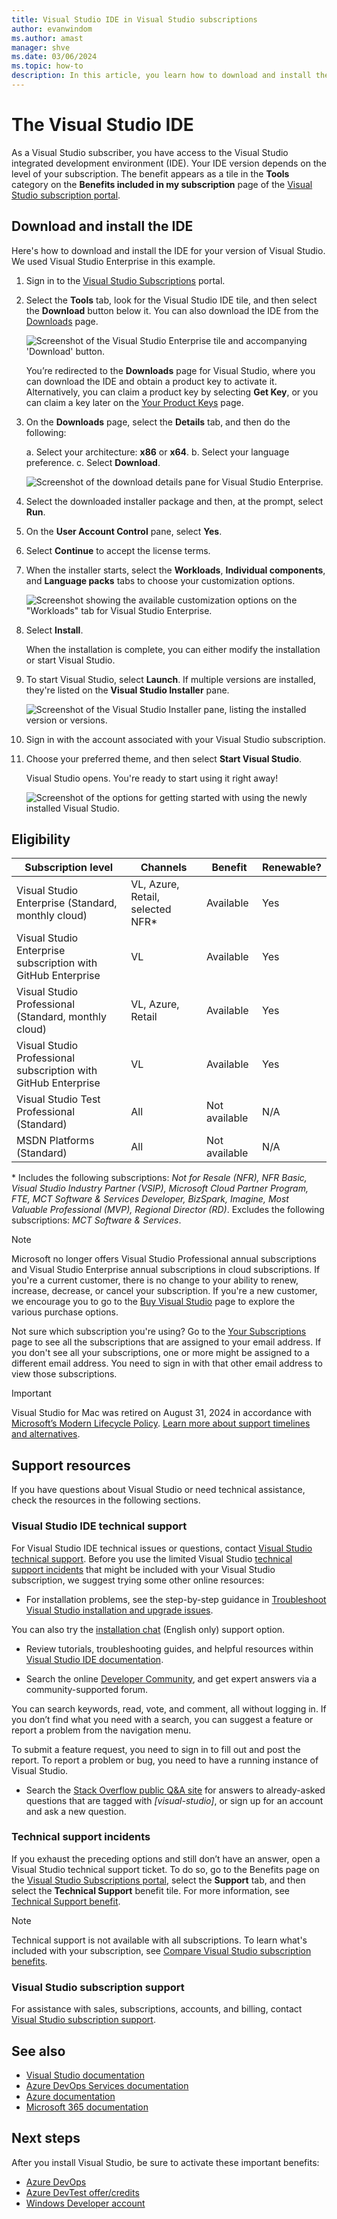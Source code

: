 ```yaml
---
title: Visual Studio IDE in Visual Studio subscriptions
author: evanwindom
ms.author: amast
manager: shve
ms.date: 03/06/2024
ms.topic: how-to
description: In this article, you learn how to download and install the Visual Studio IDE included in your Visual Studio subscription.
---
```


# The Visual Studio IDE

As a Visual Studio subscriber, you have access to the Visual Studio integrated development environment (IDE). Your IDE version depends on the level of your subscription. The benefit appears as a tile in the **Tools** category on the **Benefits included in my subscription** page of the [Visual Studio subscription portal](https://my.visualstudio.com/benefits?wt.mc_id=o~msft~docs).

## Download and install the IDE

Here's how to download and install the IDE for your version of Visual Studio. We used Visual Studio Enterprise in this example.

1. Sign in to the [Visual Studio Subscriptions](https://my.visualstudio.com/benefits?wt.mc_id=o~msft~docs) portal.

1. Select the **Tools** tab, look for the Visual Studio IDE tile, and then select the **Download** button below it. You can also download the IDE from the [Downloads](https://my.visualstudio.com/downloads?wt.mc_id=o~msft~docs) page.

   ![Screenshot of the Visual Studio Enterprise tile and accompanying 'Download' button.](_img/vs-ide-experience/vs-ide-tile.png "Screenshot of the Visual Studio Enterprise tile and accompanying Download button.")

   You’re redirected to the **Downloads** page for Visual Studio, where you can download the IDE and obtain a product key to activate it. Alternatively, you can claim a product key by selecting **Get Key**, or you can claim a key later on the [Your Product Keys](https://my.visualstudio.com/productkeys) page.

1. On the **Downloads** page, select the **Details** tab, and then do the following:

   a. Select your architecture: **x86** or **x64**. 
   b. Select your language preference. 
   c. Select **Download**.

   ![Screenshot of the download details pane for Visual Studio Enterprise.](_img/vs-ide-experience/vs-ide-download-details.png "Screenshot of the download details pane for Visual Studio Enterprise.")

1. Select the downloaded installer package and then, at the prompt, select **Run**.

1. On the **User Account Control** pane, select **Yes**.

1. Select **Continue** to accept the license terms.

1. When the installer starts, select the **Workloads**, **Individual components**, and **Language packs** tabs to choose your customization options.

   ![Screenshot showing the available customization options on the "Workloads" tab for Visual Studio Enterprise.](_img/vs-ide-experience/vs-ide-customize-install-cropped.png "Screenshot showing the available customization options on the Workloads tab for Visual Studio Enterprise.")

1. Select **Install**.

   When the installation is complete, you can either modify the installation or start Visual Studio. 

1. To start Visual Studio, select **Launch**. If multiple versions are installed, they're listed on the **Visual Studio Installer** pane.

   ![Screenshot of the Visual Studio Installer pane, listing the installed version or versions.](_img/vs-ide-experience/vs-ide-versions.png "Screenshot of the Visual Studio Installer pane, listing the installed version or versions.")

1. Sign in with the account associated with your Visual Studio subscription.

1. Choose your preferred theme, and then select **Start Visual Studio**.

   Visual Studio opens. You're ready to start using it right away!

   ![Screenshot of the options for getting started with using the newly installed Visual Studio.](_img/vs-ide-experience/vs-ide-start-cropped.png "Screenshot of the options for getting started with using the newly installed Visual Studio.")

## Eligibility

| Subscription level | Channels | Benefit | Renewable? |
| --- | --- | --- | --- |
| Visual Studio Enterprise (Standard, monthly cloud) | VL, Azure, Retail, selected NFR\* | Available | Yes |
| Visual Studio Enterprise subscription with GitHub Enterprise | VL | Available | Yes |
| Visual Studio Professional (Standard, monthly cloud) | VL, Azure, Retail | Available | Yes |
| Visual Studio Professional subscription with GitHub Enterprise | VL | Available | Yes |
| Visual Studio Test Professional (Standard) | All | Not available | N/A |
| MSDN Platforms (Standard) | All | Not available | N/A |

\* Includes the following subscriptions: *Not for Resale (NFR), NFR Basic, Visual Studio Industry Partner (VSIP), Microsoft Cloud Partner Program, FTE, MCT Software & Services Developer, BizSpark, Imagine, Most Valuable Professional (MVP), Regional Director (RD)*. Excludes the following subscriptions: *MCT Software & Services*.

> [!NOTE]
> Microsoft no longer offers Visual Studio Professional annual subscriptions and Visual Studio Enterprise annual subscriptions in cloud subscriptions. If you're a current customer, there is no change to your ability to renew, increase, decrease, or cancel your subscription. If you're a new customer, we encourage you to go to the [Buy Visual Studio](https://visualstudio.microsoft.com/vs/pricing/) page to explore the various purchase options.

Not sure which subscription you're using? Go to the [Your Subscriptions](https://my.visualstudio.com/subscriptions?wt.mc_id=o~msft~docs) page to see all the subscriptions that are assigned to your email address. If you don't see all your subscriptions, one or more might be assigned to a different email address. You need to sign in with that other email address to view those subscriptions.

> [!IMPORTANT]
> Visual Studio for Mac was retired on August 31, 2024 in accordance with [Microsoft’s Modern Lifecycle Policy](https://learn.microsoft.com/lifecycle/policies/modern). [Learn more about support timelines and alternatives](/visualstudio/mac/what-happened-to-vs-for-mac).

## Support resources

If you have questions about Visual Studio or need technical assistance, check the resources in the following sections.

### Visual Studio IDE technical support

For Visual Studio IDE technical issues or questions, contact [Visual Studio technical support](https://visualstudio.microsoft.com/vs/support/). Before you use the limited Visual Studio [technical support incidents](vs-tech-support.md) that might be included with your Visual Studio subscription, we suggest trying some other online resources:

+ For installation problems, see the step-by-step guidance in [Troubleshoot Visual Studio installation and upgrade issues](https://learn.microsoft.com/visualstudio/install/troubleshooting-installation-issues). 

 You can also try the [installation chat](https://visualstudio.microsoft.com/vs/support/#talktous) (English only) support option.

+ Review tutorials, troubleshooting guides, and helpful resources within [Visual Studio IDE documentation](https://learn.microsoft.com/visualstudio/ide/).

+ Search the online [Developer Community](https://developercommunity.visualstudio.com/), and get expert answers via a community-supported forum. 
 
 You can search keywords, read, vote, and comment, all without logging in. If you don’t find what you need with a search, you can suggest a feature or report a problem from the navigation menu. 
  
 To submit a feature request, you need to sign in to fill out and post the report. To report a problem or bug, you need to have a running instance of Visual Studio.

+ Search the [Stack Overflow public Q&A site](https://stackoverflow.com/questions/tagged/visual-studio?tab=Newest) for answers to already-asked questions that are tagged with *\[visual-studio]*, or sign up for an account and ask a new question.

### Technical support incidents

If you exhaust the preceding options and still don’t have an answer, open a Visual Studio technical support ticket. To do so, go to the Benefits page on the [Visual Studio Subscriptions portal](https://my.visualstudio.com/Benefits), select the **Support** tab, and then select the **Technical Support** benefit tile. For more information, see [Technical Support benefit](vs-tech-support.md). 

> [!NOTE]
> Technical support is not available with all subscriptions. To learn what's included with your subscription, see [Compare Visual Studio subscription benefits](https://visualstudio.microsoft.com/vs/benefits/#azure?cat=visual-studio-enterprise-subscription).

### Visual Studio subscription support
For assistance with sales, subscriptions, accounts, and billing, contact [Visual Studio subscription support](https://my.visualstudio.com/gethelp).

## See also

+ [Visual Studio documentation](/visualstudio/)
+ [Azure DevOps Services documentation](/azure/devops/)
+ [Azure documentation](/azure/)
+ [Microsoft 365 documentation](/microsoft-365/)

## Next steps

After you install Visual Studio, be sure to activate these important benefits:

+ [Azure DevOps](vs-azure-devops.md)
+ [Azure DevTest offer/credits](/azure/devtest/offer/)
+ [Windows Developer account](vs-windows-dev.md)
